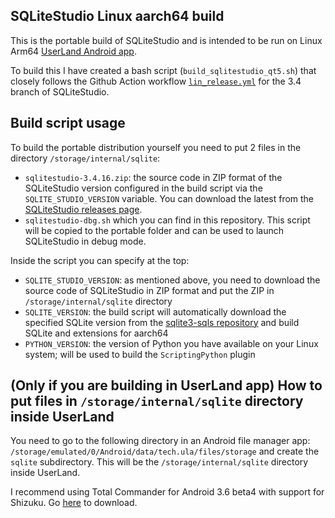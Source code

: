## SQLiteStudio Linux aarch64 build

This is the portable build of SQLiteStudio and is intended to be run on Linux Arm64 [UserLand Android app](https://play.google.com/store/apps/details?id=tech.ula).

To build  this I have created a bash script (`build_sqlitestudio_qt5.sh`) that closely follows the Github Action workflow [`lin_release.yml`](https://github.com/pawelsalawa/sqlitestudio/blob/3.4/.github/workflows/lin_release.yml) for the 3.4 branch of SQLiteStudio.

## Build script usage

To build the portable distribution yourself you need to put 2 files in the directory `/storage/internal/sqlite`:
- `sqlitestudio-3.4.16.zip`: the source code in ZIP format of the SQLiteStudio version configured in the build script via the `SQLITE_STUDIO_VERSION` variable. You can download the latest from the [SQLiteStudio releases page](https://github.com/pawelsalawa/sqlitestudio/releases).
- `sqlitestudio-dbg.sh` which you can find in this repository. This script will be copied to the portable folder and can be used to launch SQLiteStudio in debug mode.

Inside the script you can specify at the top:
- `SQLITE_STUDIO_VERSION`: as mentioned above, you need to download the source code of SQLiteStudio in ZIP format and put the ZIP in `/storage/internal/sqlite` directory
- `SQLITE_VERSION`: the build script will automatically download the specified SQLite version from the [sqlite3-sqls repository](https://github.com/pawelsalawa/sqlite3-sqls) and build SQLite and extensions for aarch64
- `PYTHON_VERSION`: the version of Python you have available on your Linux system; will be used to build the `ScriptingPython` plugin

## (Only if you are building in UserLand app) How to put files in `/storage/internal/sqlite` directory inside UserLand

You need to go to the following directory in an Android file manager app: `/storage/emulated/0/Android/data/tech.ula/files/storage` and create the `sqlite` subdirectory. This will be the `/storage/internal/sqlite` directory inside UserLand.

I recommend using Total Commander for Android 3.6 beta4 with support for Shizuku. Go [here](https://www.ghisler.ch/board/viewtopic.php?t=82510) to download.


